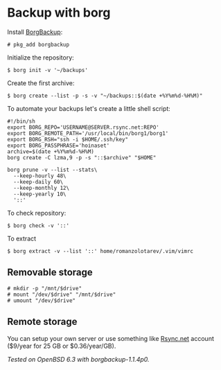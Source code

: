# Backup with borg

Install [BorgBackup](https://www.borgbackup.org/):

    # pkg_add borgbackup

Initialize the repository:

    $ borg init -v '~/backups'

Create the first archive:

    $ borg create --list -p -s -v "~/backups::$(date +%Y%m%d-%H%M)"

To automate your backups let's create a little shell script:

    #!/bin/sh
    export BORG_REPO='USERNAME@SERVER.rsync.net:REPO'
    export BORG_REMOTE_PATH='/usr/local/bin/borg1/borg1'
    export BORG_RSH="ssh -i $HOME/.ssh/key"
    export BORG_PASSPHRASE='hoinaset'
    archive=$(date +%Y%m%d-%H%M)
    borg create -C lzma,9 -p -s "::$archive" "$HOME"

    borg prune -v --list --stats\
      --keep-hourly 48\
      --keep-daily 60\
      --keep-monthly 12\
      --keep-yearly 10\
      '::'

To check repository:

    $ borg check -v '::'

To extract

    $ borg extract -v --list '::' home/romanzolotarev/.vim/vimrc

## Removable storage

    # mkdir -p "/mnt/$drive"
    # mount "/dev/$drive" "/mnt/$drive"
    # umount "/dev/$drive"

## Remote storage

You can setup your own server or use something like
[Rsync.net](http://www.rsync.net/products/attic.html) account ($9/year for
25 GB or $0.36/year/GB).

_Tested on OpenBSD 6.3 with borgbackup-1.1.4p0._
